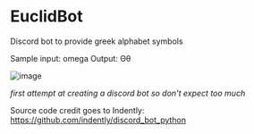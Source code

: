# EuclidBot
Discord bot to provide greek alphabet symbols

Sample input: omega
Output: Θθ

![image](https://user-images.githubusercontent.com/64573872/222938156-1b1912d2-1731-4a7a-bcfe-f6932a48750d.png)

_first attempt at creating a discord bot so don't expect too much_

Source code credit goes to Indently: https://github.com/indently/discord_bot_python
